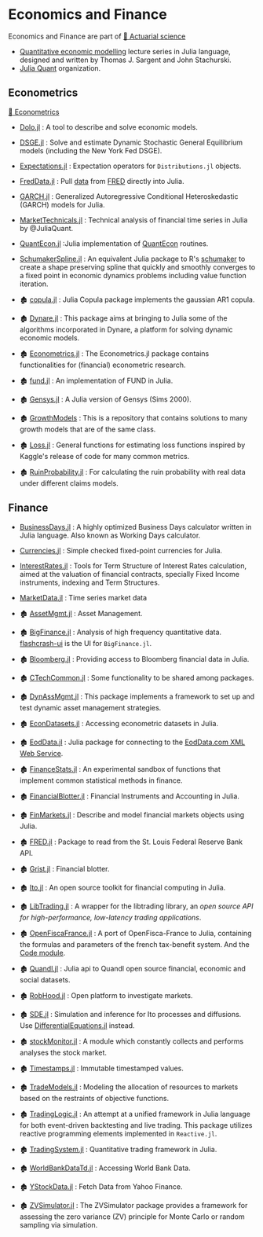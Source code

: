 # Economics and Finance

Economics and Finance are part of [📖 Actuarial science](https://en.wikipedia.org/wiki/Actuarial_science)

- [Quantitative economic modelling](https://quantecon.org) lecture series in Julia language, designed and written by Thomas J. Sargent and John Stachurski.
- [Julia Quant](https://github.com/JuliaQuant) organization.

## Econometrics

[📖 Econometrics](https://en.wikipedia.org/wiki/Econometrics)

- [Dolo.jl](https://github.com/EconForge/Dolo.jl) : A tool to describe and solve economic models.
- [DSGE.jl](https://github.com/FRBNY-DSGE/DSGE.jl) : Solve and estimate Dynamic Stochastic General Equilibrium models (including the New York Fed DSGE).
- [Expectations.jl](https://github.com/QuantEcon/Expectations.jl) : Expectation operators for `Distributions.jl` objects.
- [FredData.jl](https://github.com/micahjsmith/FredData.jl) : Pull [data](https://research.stlouisfed.org/fred2/) from [FRED](https://en.wikipedia.org/wiki/Federal_Reserve_Economic_Data) directly into Julia.
- [GARCH.jl](https://github.com/AndreyKolev/GARCH.jl) : Generalized Autoregressive Conditional Heteroskedastic (GARCH) models for Julia.
- [MarketTechnicals.jl](https://github.com/JuliaQuant/MarketTechnicals.jl) : Technical analysis of financial time series in Julia by @JuliaQuant.
- [QuantEcon.jl](https://github.com/QuantEcon/QuantEcon.jl) :Julia implementation of [QuantEcon](https://quantecon.org/quantecon-jl/) routines.
- [SchumakerSpline.jl](https://github.com/s-baumann/SchumakerSpline.jl) : An equivalent Julia package to R's [schumaker](https://cran.r-project.org/web/packages/schumaker/index.html) to create a shape preserving spline that quickly and smoothly converges to a fixed point in economic dynamics problems including value function iteration.


- 🏚️ [copula.jl](https://github.com/floswald/copula.jl) : Julia Copula package implements the gaussian AR1 copula.
- 🏚️ [Dynare.jl](https://github.com/DynareTeam/Dynare.jl) : This package aims at bringing to Julia some of the algorithms incorporated in Dynare, a platform for solving dynamic economic models.
- 🏚️ [Econometrics.jl](https://github.com/JuliaFinMetriX/Econometrics.jl) : The Econometrics.jl package contains functionalities for (financial) econometric research.
- 🏚️ [fund.jl](https://github.com/davidanthoff/fund.jl) : An implementation of FUND in Julia.
- 🏚️ [Gensys.jl](https://github.com/QuantEcon/Gensys.jl) : A Julia version of Gensys (Sims 2000).
- 🏚️ [GrowthModels](https://github.com/NYUEcon/GrowthModels) : This is a repository that contains solutions to many growth models that are of the same class.
- 🏚️ [Loss.jl](https://github.com/johnmyleswhite/Loss.jl) : General functions for estimating loss functions inspired by Kaggle's release of code for many common metrics.
- 🏚️ [RuinProbability.jl](https://github.com/Hank-Qian/RuinProbability.jl) : For calculating the ruin probability with real data under different claims models.


## Finance

- [BusinessDays.jl](https://github.com/JuliaFinance/BusinessDays.jl) : A highly optimized Business Days calculator written in Julia language. Also known as Working Days calculator.
- [Currencies.jl](https://github.com/JuliaFinance/Currencies.jl) :  Simple checked fixed-point currencies for Julia.
- [InterestRates.jl](https://github.com/felipenoris/InterestRates.jl) : Tools for Term Structure of Interest Rates calculation, aimed at the valuation of financial contracts, specially Fixed Income instruments, indexing and Term Structures.
- [MarketData.jl](https://github.com/JuliaQuant/MarketData.jl) : Time series market data


- 🏚️ [AssetMgmt.jl](https://github.com/cgroll/AssetMgmt.jl) : Asset Management.
- 🏚️ [BigFinance.jl](https://github.com/jiahao/BigFinance.jl) : Analysis of high frequency quantitative data. [flashcrash-ui](https://github.com/shashi/flashcrash-ui) is the UI for `BigFinance.jl`.
- 🏚️ [Bloomberg.jl](https://github.com/milktrader/Bloomberg.jl) : Providing access to Bloomberg financial data in Julia.
- 🏚️ [CTechCommon.jl](https://github.com/tbreloff/CTechCommon.jl) : Some functionality to be shared among packages.
- 🏚️ [DynAssMgmt.jl](https://github.com/JuliaFinMetriX/DynAssMgmt.jl) : This package implements a framework to set up and test dynamic asset management strategies.
- 🏚️ [EconDatasets.jl](https://github.com/JuliaFinMetriX/EconDatasets.jl) : Accessing econometric datasets in Julia.
- 🏚️ [EodData.jl](https://github.com/adriantorrie/EodData.jl) : Julia package for connecting to the [EodData.com XML Web Service](http://eoddata.com/products/webservice.aspx).
- 🏚️ [FinanceStats.jl](https://github.com/JuliaQuant/FinanceStats.jl) : An experimental sandbox of functions that implement common statistical methods in finance.
- 🏚️ [FinancialBlotter.jl](https://github.com/JuliaQuant/FinancialBlotter.jl) : Financial Instruments and Accounting in Julia.
- 🏚️ [FinMarkets.jl](https://github.com/imanuelcostigan/FinMarkets.jl) : Describe and model financial markets objects using Julia.
- 🏚️ [FRED.jl](https://github.com/joidegn/FRED.jl) : Package to read from the St. Louis Federal Reserve Bank API.
- 🏚️ [Grist.jl](https://github.com/JuliaQuant/Grist.jl) : Financial blotter.
- 🏚️ [Ito.jl](https://github.com/aviks/Ito.jl) : An open source toolkit for financial computing in Julia.
- 🏚️ [LibTrading.jl](https://github.com/StefanKarpinski/LibTrading.jl) : A wrapper for the libtrading library, an _open source API for high-performance, low-latency trading applications_.
- 🏚️ [OpenFiscaFrance.jl](https://github.com/openfisca/OpenFiscaFrance.jl) : A port of OpenFisca-France to Julia, containing the formulas and parameters of the french tax-benefit system. And the [Code module](https://github.com/openfisca/OpenFiscaCore.jl).
- 🏚️ [Quandl.jl](https://github.com/milktrader/Quandl.jl) : Julia api to Quandl open source financial, economic and social datasets.
- 🏚️ [RobHood.jl](https://github.com/cndesantana/RobHood.jl) : Open platform to investigate markets.
- 🏚️ [SDE.jl](https://github.com/mschauer/SDE.jl) : Simulation and inference for Ito processes and diffusions. Use [DifferentialEquations.jl](https://github.com/SciML/DifferentialEquations.jl) instead.
- 🏚️ [stockMonitor.jl](https://github.com/krthkj/stockMonitor.jl) : A module which constantly collects and performs analyses the stock market.
- 🏚️ [Timestamps.jl](https://github.com/JuliaQuant/Timestamps.jl) : Immutable timestamped values.
- 🏚️ [TradeModels.jl](https://github.com/JuliaQuant/TradeModels.jl) : Modeling the allocation of resources to markets based on the restraints of objective functions.
- 🏚️ [TradingLogic.jl](https://github.com/JuliaQuant/TradingLogic.jl) : An attempt at a unified framework in Julia language for both event-driven backtesting and live trading. This package utilizes reactive programming elements implemented in `Reactive.jl`.
- 🏚️ [TradingSystem.jl](https://github.com/milktrader/TradingSystem.jl) : Quantitative trading framework in Julia.
- 🏚️ [WorldBankDataTd.jl](https://github.com/JuliaFinMetriX/WorldBankDataTd.jl) : Accessing World Bank Data.
- 🏚️ [YStockData.jl](https://github.com/Algocircle/YStockData.jl) : Fetch Data from Yahoo Finance.
- 🏚️ [ZVSimulator.jl](https://github.com/scidom/ZVSimulator.jl) : The ZVSimulator package provides a framework for assessing the zero variance (ZV) principle for Monte Carlo or random sampling via simulation.

